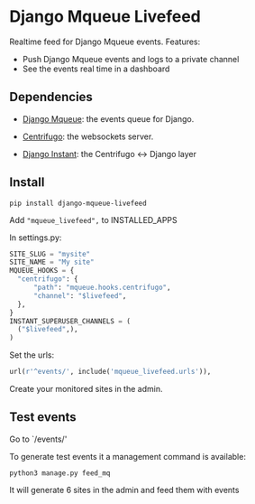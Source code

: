 Django Mqueue Livefeed
======================

Realtime feed for Django Mqueue events. Features:

- Push Django Mqueue events and logs to a private channel
- See the events real time in a dashboard

Dependencies
------------

- [Django Mqueue](https://github.com/synw/django-mqueue): the events queue for Django.

- [Centrifugo](https://github.com/centrifugal/centrifugo): the websockets server.

- [Django Instant](https://github.com/synw/django-instant): the Centrifugo <-> Django layer

Install
-------

``pip install django-mqueue-livefeed``

Add `"mqueue_livefeed",` to INSTALLED_APPS

In settings.py:
  
  ```python
SITE_SLUG = "mysite"
SITE_NAME = "My site"
MQUEUE_HOOKS = {
    "centrifugo": {
        "path": "mqueue.hooks.centrifugo",
        "channel": "$livefeed",
    },
}
INSTANT_SUPERUSER_CHANNELS = (
    ("$livefeed",),
)
  ```
  
Set the urls:

  ```python
  url(r'^events/', include('mqueue_livefeed.urls')),
  ```
  
Create your monitored sites in the admin.

Test events
-----------

Go to `/events/'

To generate test events it a management command is available:

   ```
   python3 manage.py feed_mq
   ```
  
It will generate 6 sites in the admin and feed them with events
